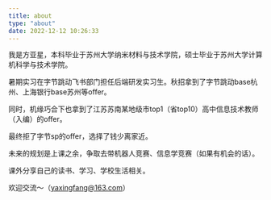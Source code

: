 ```yaml
---
title: about
type: "about"
date: 2022-12-12 10:26:33
---
```


我是方亚星，本科毕业于苏州大学纳米材料与技术学院，硕士毕业于苏州大学计算机科学与技术学院。

暑期实习在字节跳动飞书部门担任后端研发实习生。秋招拿到了字节跳动base杭州、上海银行base苏州等offer。

同时，机缘巧合下也拿到了江苏苏南某地级市top1（省top10）高中信息技术教师（入编）的offer。

最终拒了字节sp的offer，选择了钱少离家近。

未来的规划是上课之余，争取去带机器人竞赛、信息学竞赛（如果有机会的话）。

课外分享自己的读书、学习、学校生活相关。

欢迎交流～（yaxingfang@163.com）

